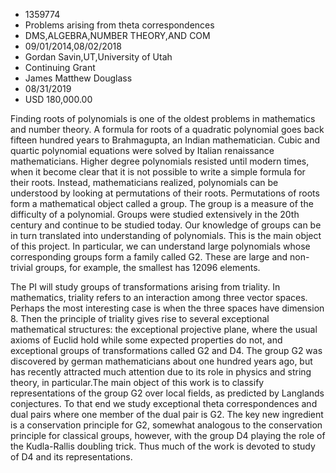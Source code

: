 
* 1359774
* Problems arising from theta correspondences
* DMS,ALGEBRA,NUMBER THEORY,AND COM
* 09/01/2014,08/02/2018
* Gordan Savin,UT,University of Utah
* Continuing Grant
* James Matthew Douglass
* 08/31/2019
* USD 180,000.00

Finding roots of polynomials is one of the oldest problems in mathematics and
number theory. A formula for roots of a quadratic polynomial goes back fifteen
hundred years to Brahmagupta, an Indian mathematician. Cubic and quartic
polynomial equations were solved by Italian renaissance mathematicians. Higher
degree polynomials resisted until modern times, when it become clear that it is
not possible to write a simple formula for their roots. Instead, mathematicians
realized, polynomials can be understood by looking at permutations of their
roots. Permutations of roots form a mathematical object called a group. The
group is a measure of the difficulty of a polynomial. Groups were studied
extensively in the 20th century and continue to be studied today. Our knowledge
of groups can be in turn translated into understanding of polynomials. This is
the main object of this project. In particular, we can understand large
polynomials whose corresponding groups form a family called G2. These are large
and non-trivial groups, for example, the smallest has 12096 elements.

The PI will study groups of transformations arising from triality. In
mathematics, triality refers to an interaction among three vector spaces.
Perhaps the most interesting case is when the three spaces have dimension 8.
Then the principle of triality gives rise to several exceptional mathematical
structures: the exceptional projective plane, where the usual axioms of Euclid
hold while some expected properties do not, and exceptional groups of
transformations called G2 and D4. The group G2 was discovered by german
mathematicians about one hundred years ago, but has recently attracted much
attention due to its role in physics and string theory, in particular.The main
object of this work is to classify representations of the group G2 over local
fields, as predicted by Langlands conjectures. To that end we study exceptional
theta correspondences and dual pairs where one member of the dual pair is G2.
The key new ingredient is a conservation principle for G2, somewhat analogous to
the conservation principle for classical groups, however, with the group D4
playing the role of the Kudla-Rallis doubling trick. Thus much of the work is
devoted to study of D4 and its representations.
